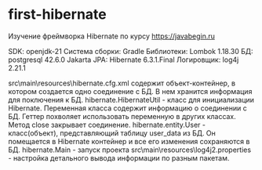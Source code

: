 # first-hibernate
Изучение фреймворка Hibernate по курсу https://javabegin.ru

SDK: openjdk-21
Система сборки: Gradle 
Библиотеки: Lombok 1.18.30
БД: postgresql 42.6.0
Jakarta JPA: Hibernate 6.3.1.Final
Логировщик: log4j 2.21.1


src\main\resources\hibernate.cfg.xml содержит объект-контейнер, в котором создается одно соединение с БД. В нем хранится информация для поключения к БД.
hibernate.HibernateUtil - класс для инициализации Hibernate. Переменная класса содержит информацию о соединении с БД. Геттер похволяет использовать переменную в других классах. Метод close закрывает соединение.
hibernate.entity.User - класс(объект), представляющий таблицу user_data из БД. Он помещается в Hibernate контейнер и все его изменения сохраняются в БД.
hibernate.Main - запуск проекта
src\main\resources\log4j2.properties - настройка детального вывода информации по разным пакетам.
